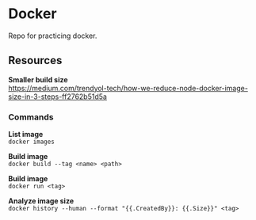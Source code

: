 # Docker
Repo for practicing docker.

## Resources
**Smaller build size**\
https://medium.com/trendyol-tech/how-we-reduce-node-docker-image-size-in-3-steps-ff2762b51d5a

### Commands

**List image**\
`docker images`

**Build image**\
`docker build --tag <name> <path>`

**Build image**\
`docker run <tag>`

**Analyze image size**\
`docker history --human --format "{{.CreatedBy}}: {{.Size}}" <tag>`